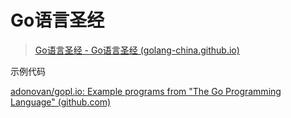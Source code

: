 # Go语言圣经

> [Go语言圣经 - Go语言圣经 (golang-china.github.io)](https://golang-china.github.io/gopl-zh/index.html)

示例代码

[adonovan/gopl.io: Example programs from "The Go Programming Language" (github.com)](https://github.com/adonovan/gopl.io)


